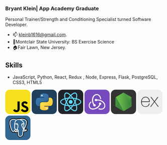 ### Bryant Klein| App Academy Graduate 
  Personal Trainer/Strength and Conditioning Specialist turned Software Developer.

- :mailbox: kleinb1616@gmail.com.
- :school:Montclair State University: BS Exercise Science
- :house:Fair Lawn, New Jersey.

## Skills

- JavaScript, Python, React, Redux , Node, Express, Flask, PostgreSQL, CSS3, HTML5 


![JS](https://github.com/harshcut/harshcut/blob/master/static/javascript.svg)   ![Python](https://github.com/harshcut/harshcut/blob/master/static/python.svg)   ![React](https://github.com/harshcut/harshcut/blob/master/static/react.svg) ![Redux](https://github.com/harshcut/harshcut/blob/master/static/redux.svg) ![Node](https://github.com/harshcut/harshcut/blob/master/static/nodejs.svg) ![Express](https://github.com/harshcut/harshcut/blob/master/static/expressjs.svg)  ![POstgreSQL](https://github.com/harshcut/harshcut/blob/master/static/postgresql.svg)         
